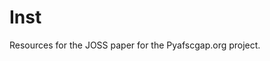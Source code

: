 Inst
================================================================================
Resources for the JOSS paper for the Pyafscgap.org project.
